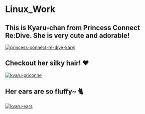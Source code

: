 # Linux_Work

## This is Kyaru-chan from Princess Connect Re:Dive. She is very cute and adorable!

<a href="https://ibb.co/sHNJ3jc"><img src="https://i.ibb.co/DpvgK4m/princess-connect-re-dive-karyl.gif" alt="princess-connect-re-dive-karyl" border="0"></a>

## Checkout her silky hair! :heart:

<a href="https://ibb.co/NS8Zkw2"><img src="https://i.ibb.co/HdWnMmT/kyaru-priconne.gif" alt="kyaru-priconne" class="center"></a>

## Her ears are so fluffy~ :cat2:

<a href="https://ibb.co/2Mt0y8t"><img src="https://i.ibb.co/T08DkK8/ezgif-com-gif-maker.gif" alt="kyaru-ears" border="0"></a>
